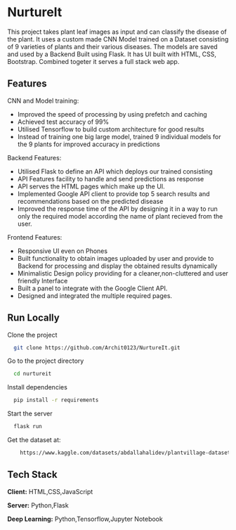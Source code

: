 
# NurtureIt

This project takes plant leaf images as input and can classify the disease of the plant.
It uses a custom made CNN Model trained on a Dataset consisting of 9 varieties of plants and their various diseases. The models are saved and used by a Backend Built using Flask. It has UI built with HTML, CSS, Bootstrap. Combined togeter it serves a full stack web app.
 


## Features

CNN and Model training:
 - Improved the speed of processing by using prefetch and caching 
 - Achieved test accuracy of 99%
 - Utilised Tensorflow to build custom architecture for good results
 - Instead of training one big large model, trained 9 individual models for the 9 plants for improved accuracy in predictions

Backend Features:
 - Utilised Flask to define an API which deploys our trained consisting
 - API Features facility to handle and send predictions as response 
 - API serves the HTML pages which make up the UI.
 - Implemented Google API client to provide top 5 search results and recommendations
   based on the predicted disease
 - Improved the response time of the API by designing it in a way to run only the   required model according the name of plant recieved from the user.

Frontend Features:
 - Responsive UI even on Phones
 - Built functionality to obtain images uploaded by user and provide to Backend for processing and display the obtained results dynamically
 - Minimalistic Design policy providing for a cleaner,non-cluttered and  user friendly Interface
 - Built a panel to integrate with the Google Client API.
 - Designed and integrated the multiple required pages.


## Run Locally

Clone the project

```bash
  git clone https://github.com/Archit0123/NurtureIt.git
```

Go to the project directory

```bash
  cd nurtureit
```

Install dependencies

```bash
  pip install -r requirements
```

Start the server

```bash
  flask run
```

Get the dataset at:

```bash
    https://www.kaggle.com/datasets/abdallahalidev/plantvillage-dataset
```
## Tech Stack

**Client:** HTML,CSS,JavaScript

**Server:** Python,Flask

**Deep Learning:** Python,Tensorflow,Jupyter Notebook

